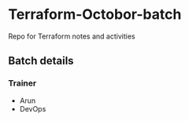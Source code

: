 # Terraform-Octobor-batch
Repo for Terraform notes and activities

## Batch details

### Trainer
- Arun
- DevOps